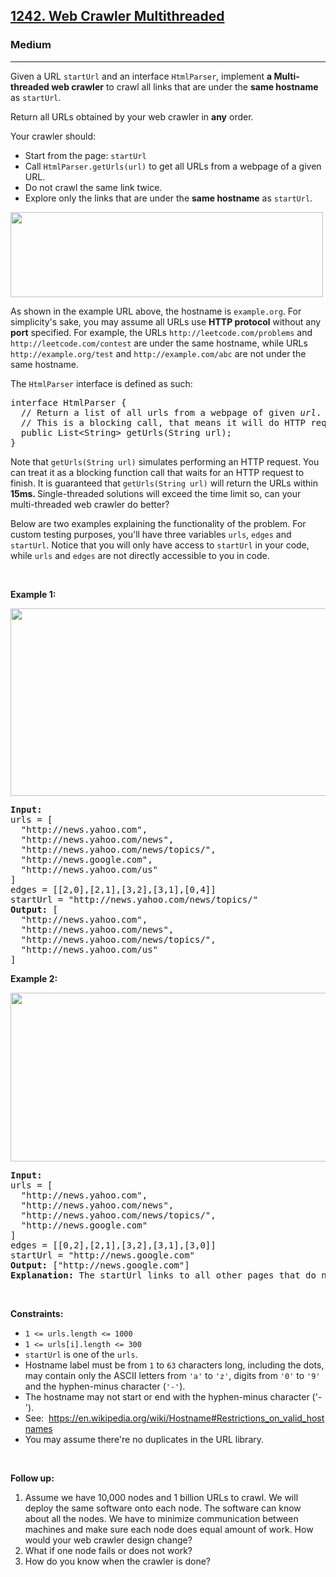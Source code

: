 <h2><a href="https://leetcode.com/problems/web-crawler-multithreaded/">1242. Web Crawler Multithreaded</a></h2><h3>Medium</h3><hr><p>Given a URL <code>startUrl</code> and an interface <code>HtmlParser</code>, implement <strong>a Multi-threaded web crawler</strong> to crawl all links that are under the <strong>same hostname</strong> as <code>startUrl</code>.</p>

<p>Return all URLs obtained by your web crawler in <strong>any</strong> order.</p>

<p>Your crawler should:</p>

<ul>
	<li>Start from the page: <code>startUrl</code></li>
	<li>Call <code>HtmlParser.getUrls(url)</code> to get all URLs from a webpage of a given URL.</li>
	<li>Do not crawl the same link twice.</li>
	<li>Explore only the links that are under the <strong>same hostname</strong> as <code>startUrl</code>.</li>
</ul>
<img alt="" src="https://assets.leetcode.com/uploads/2019/08/13/urlhostname.png" style="width: 500px; height: 136px;" />
<p>As shown in the example URL above, the hostname is <code>example.org</code>. For simplicity&#39;s sake, you may assume all URLs use <strong>HTTP protocol</strong> without any <strong>port</strong> specified. For example, the URLs <code>http://leetcode.com/problems</code> and <code>http://leetcode.com/contest</code> are under the same hostname, while URLs <code>http://example.org/test</code> and <code>http://example.com/abc</code> are not under the same hostname.</p>

<p>The <code>HtmlParser</code> interface is defined as such:</p>

<pre>
interface HtmlParser {
  // Return a list of all urls from a webpage of given <em>url</em>.
  // This is a blocking call, that means it will do HTTP request and return when this request is finished.
  public List&lt;String&gt; getUrls(String url);
}
</pre>

<p>Note that <code>getUrls(String url)</code> simulates performing an HTTP request. You can treat it as a blocking function call that waits for an HTTP request to finish. It is guaranteed that <code>getUrls(String url)</code> will return the URLs within <strong>15ms. </strong> Single-threaded solutions will exceed the time limit so, can your multi-threaded web crawler do better?</p>

<p>Below are two examples explaining the functionality of the problem. For custom testing purposes, you&#39;ll have three variables <code>urls</code>, <code>edges</code> and <code>startUrl</code>. Notice that you will only have access to <code>startUrl</code> in your code, while <code>urls</code> and <code>edges</code> are not directly accessible to you in code.</p>

<p>&nbsp;</p>
<p><strong class="example">Example 1:</strong></p>

<p><img alt="" src="https://assets.leetcode.com/uploads/2019/10/23/sample_2_1497.png" style="width: 610px; height: 300px;" /></p>

<pre>
<strong>Input:
</strong>urls = [
&nbsp; &quot;http://news.yahoo.com&quot;,
&nbsp; &quot;http://news.yahoo.com/news&quot;,
&nbsp; &quot;http://news.yahoo.com/news/topics/&quot;,
&nbsp; &quot;http://news.google.com&quot;,
&nbsp; &quot;http://news.yahoo.com/us&quot;
]
edges = [[2,0],[2,1],[3,2],[3,1],[0,4]]
startUrl = &quot;http://news.yahoo.com/news/topics/&quot;
<strong>Output:</strong> [
&nbsp; &quot;http://news.yahoo.com&quot;,
&nbsp; &quot;http://news.yahoo.com/news&quot;,
&nbsp; &quot;http://news.yahoo.com/news/topics/&quot;,
&nbsp; &quot;http://news.yahoo.com/us&quot;
]
</pre>

<p><strong class="example">Example 2:</strong></p>

<p><strong><img alt="" src="https://assets.leetcode.com/uploads/2019/10/23/sample_3_1497.png" style="width: 540px; height: 270px;" /></strong></p>

<pre>
<strong>Input:</strong> 
urls = [
&nbsp; &quot;http://news.yahoo.com&quot;,
&nbsp; &quot;http://news.yahoo.com/news&quot;,
&nbsp; &quot;http://news.yahoo.com/news/topics/&quot;,
&nbsp; &quot;http://news.google.com&quot;
]
edges = [[0,2],[2,1],[3,2],[3,1],[3,0]]
startUrl = &quot;http://news.google.com&quot;
<strong>Output:</strong> [&quot;http://news.google.com&quot;]
<strong>Explanation: </strong>The startUrl links to all other pages that do not share the same hostname.</pre>

<p>&nbsp;</p>
<p><strong>Constraints:</strong></p>

<ul>
	<li><code>1 &lt;= urls.length &lt;= 1000</code></li>
	<li><code>1 &lt;= urls[i].length &lt;= 300</code></li>
	<li><code>startUrl</code>&nbsp;is one of the <code>urls</code>.</li>
	<li>Hostname label must be from <code>1</code> to <code>63</code> characters long, including the dots, may contain only the ASCII letters from <code>&#39;a&#39;</code> to&nbsp;<code>&#39;z&#39;</code>, digits from <code>&#39;0&#39;</code> to <code>&#39;9&#39;</code> and the&nbsp;hyphen-minus&nbsp;character (<code>&#39;-&#39;</code>).</li>
	<li>The hostname may not start or end with&nbsp;the hyphen-minus character (&#39;-&#39;).&nbsp;</li>
	<li>See:&nbsp;&nbsp;<a href="https://en.wikipedia.org/wiki/Hostname#Restrictions_on_valid_hostnames" target="_blank">https://en.wikipedia.org/wiki/Hostname#Restrictions_on_valid_hostnames</a></li>
	<li>You may assume there&#39;re&nbsp;no duplicates in the URL library.</li>
</ul>

<p>&nbsp;</p>
<p><strong>Follow up:</strong></p>

<ol>
	<li>Assume we have 10,000 nodes and 1 billion URLs to crawl. We will deploy the same software onto each node. The software can know about all the nodes. We have to minimize communication between machines and make sure each node does equal amount of work. How would your web crawler design change?</li>
	<li>What if one node fails or does not work?</li>
	<li>How do you know when the crawler is done?</li>
</ol>
